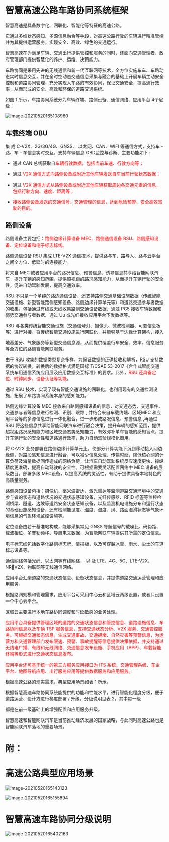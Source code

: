 # 智慧高速公路车路协同系统框架

智慧高速是具备数字化、网联化、智能化等特征的高速公路。

它通过多维状态感知、多源信息融合等手段，对高速公路行驶的车辆进行精准管控并为其提供运营服务，实现安全、高效、绿色的交通运行。

智慧高速在为满足车辆、交通出行提供管控和服务的同时，还面向交通管理者、政府管理部门提供智慧化的养护、运维、决策能力。

车路协同是采用先进的无线通信和新一代互联网等技术，全方位实施车车、车路动态实时信息交互，并在全时空动态交通信息采集与融合的基础上开展车辆主动安全控制和道路协同管理，充分实现人车路的有效协同，保证交通安全，提高通行效率，从而形成的安全、高效和环保的道路交通系统。

如图 1 所示，车路协同系统分为车辆终端、路侧设备、通信网络、应用平台 4个层级：

![image-20210520165108960](https://gitee.com/AiShiYuShiJiePingXing/img/raw/master/img/image-20210520165108960.png)

## 车载终端 OBU

集 成 C-V2X、2G/3G/4G、GNSS、 以太网、CAN、WIFI 等通信方式，支持车 - 路、车 - 车信息实时交互，支持车辆信息 OBD监控与诊断、主要功能如下 :

- 通过 CAN 总线获取自<font color='red'>车辆行驶数据，包括当前车速、行驶方向等；</font>

- 通过<font color='red'> V2X 通信方式向路侧设备或附近其他车辆发送自车当前行驶状态数据；</font>

- 通过<font color='red'> V2X 通信方式从路侧设备或附近其他车辆获取周边各交通元素的信息，包括行驶方向、速度、距离等；</font>

- <font color='red'>接收路侧设备发送的交通信号、交通管理的信息，达到危险预警、安全高效驾驶的目的。</font>

## 路侧设备

路侧设备主要包括：<font color='red'>路侧边缘计算设备 MEC、路侧通信设备 RSU、路侧感知设备、定位设备和电子标志标线。</font>

路侧通信设备 RSU 集成 LTE-V2X 通信技术，提供路与车、路与人、路与云平台之间全方位、低延时的连接能力。

将来自 MEC 或者应用平台的路况信息、预警信息、诱导信息共享给智能网联汽车，提升车辆的感知范围，提供超视距的路况感知能力，从而提升车辆行驶的安全性，促进自动驾驶发展，提高交通效率。

RSU 不只是一个单纯的路边通信设备，还支持路侧交通基础设施数据（传统智能交通设施、新型智能路侧感知设备、路侧边缘计算单元等）和道路交通参与者数据的收集，包括通过有线或无线收集路侧交通设备数据、通过 PC5 接收车辆数据和弱势交通参与者数据、通过 Uu 或光纤接收应用平台下发数据等。

RSU 与各类传统智能交通设施（交通信号灯、摄像头、微波检测器、可变信息板等）进行对接，将传统智能交通设施进行网联化，并能够基于边缘计算架构，接入

地基差分、气象服务等新型交通信息源，从而提供覆盖行车安全、效率、信息服务等全方位的路侧智能网联服务。

由于 RSU 收集的数据类型复杂多样，为保证数据的正确接收和解析，RSU 支持数据的协议转换，转换后的数据格式满足国标 T/CSAE 53-2017《合作式智能交通系统车用通信系统应用层及应用数据交互标准》的要求。此外，<font color='red'>RSU 还具备定位、时钟同步、设备认证等功能</font>。

通过 RSU 技术，实现了现有智能交通设施的网联化，也利用现有的交通检测设施，拓展了车路协同系统本身的感知能力。

路侧边缘计算设备 MEC 接收来自路侧感知设备的信息，对交通态势、交通事件、交通参与者等信息进行检测、识别、跟踪 , 并结合来自车载终端、区域MEC 和应用平台等的多源信息进行一体化融合，进一步形成路况信息、预警信息 ,再通过 RSU 将这些信息共享给智能网联汽车进行融合决策，提升车辆的感知范围，提供超视距路况感知能力和区域交通态势感知能力，有效弥补单车智能的感知盲点，提升车辆行驶的安全性和道路通行效率，助力自动驾驶规模化商用。

将 C-V2X 业务部署在路侧边缘计算单元上，使部分计算功能下沉到移动接入网边缘侧，对路段感知信息进行融合，可以减少信息处理、传输时延，降低核心网的计算负荷及海量数据回传造成的网络负荷，让汽车自动驾驶系统反应速度更快、操纵精度更准确，提高自动驾驶的安全性。可根据需要灵活配置网络中 MEC 设备的层级数目，部署多级 MEC设备，以提高系统的灵活性，有助于提供具备本地特色的高质量服务。

路侧感知设备包括：摄像机、毫米波雷达、激光雷达等监测道路交通环境中的交通参与者的状态和道路状况的交通状态感知设备，光纤传感器、RFID 标签等监控检测桥梁、隧道、边坡等道路安全状态感知设备，以及监测机电设施分布和运行状态的基础设施感知设备，还有检测能见度、温度、湿度、风、路面湿滑状态等气象环境信息的气象环境监控设施等。

定位设备由若干基准站构成，能够采集常见 GNSS 导航信号的载噪比、码伪距、载波相位、多普勒频移、导航电文数据，为智能网联车辆提供其所需的定位信息。

电子标志线包括数字化路侧标志牌、情报板，以及可穿越冰雪、雨水、尘土的车道标志设备等。

通信网络包括光纤、以太网等有线网络， 以 及 LTE、4G、5G、LTE-V2X、NRV2X、物联网等无线通信网络。

应用平台汇聚道路的交通状态信息、设备状态信息，并提供道路交通运营管理和应用服务。

根据路网规模和管理需求，应用平台可采用中心云和区域云两级设置，或者只设置一个中心云平台。

区域云主要进行本地车路协同调度和时延敏感的业务处理。

<font color='red'>应用平台具备提供管理区域的道路的交通状态信息和管控信息、道路设施信息、车路协同信息以及车辆 TSP 服务信息，支持交通状态分析、V2X 服务、交通管控服务。可根据交通状态信息，生成交通事故、交通拥堵、自然灾害等预警信息，为运营方和交通管理部门发布限速、预警、事故提醒等信息提供决策依据，并支持通过无线电广播、有线和无线网络、交通信息发布设施、手机应用（APP）、车载智能终端等形式进行交通状态信息发布。</font>

<font color='red'>应用平台还可基于统一的第三方服务应用接口为 ITS 系统、交通管理系统、车企平台、地图导航应用、出行服务应用等提供数据服务和应用服务。</font>

根据高速公路的现实需求，典型应用场景如表 1 所示。

根据智慧高速车路协同系统能提供的功能和性能水平，进行智能化程度分级，便于道路运营、设计方进行梯度部署 / 升级，分级说明见表 2，其中每一级

都是在前一级基础上的增强配置和应用服务升级。

智慧高速和智能网联汽车是当前推动经济发展的国家战略，与此同时高速公路也是智能网联汽车落地的重要场景。



# 附：

# 高速公路典型应用场景

![image-20210520165143123](https://gitee.com/AiShiYuShiJiePingXing/img/raw/master/img/image-20210520165143123.png)

![image-20210520165155894](https://gitee.com/AiShiYuShiJiePingXing/img/raw/master/img/image-20210520165155894.png)

# 智慧高速车路协同分级说明

![image-20210520165402163](https://gitee.com/AiShiYuShiJiePingXing/img/raw/master/img/image-20210520165402163.png)

